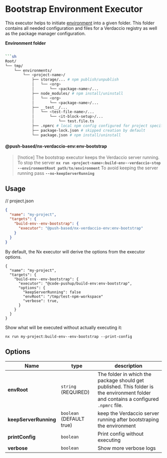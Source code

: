 # Bootstrap Environment Executor

This executor helps to initiate [environment](../../../../../README.md#-environment-folders-to-isolate-files-during-e2e-tests) into a given folder.
This folder contains all needed configuration and files for a Verdaccio registry as well as the package manager configuration.

**Environment folder**

````bash

```sh
Root/
└── tmp/
    └── environments/
        └── <project-name>/
            ├── storage/... # npm publish/unpublish
            │   └── <org>
            │       └── <package-name>/...
            ├── node_modules/ # npm install/uninstall
            │   └── <org>
            │       └── <package-name>/...
            ├── __test__/...
            │   └── <test-file-name>/...
            │       └── <it-block-setup>/...
            │           └── test.file.ts
            ├── .npmrc # local npm config configured for project specific Verdaccio registry
            ├── package-lock.json # skipped creation by default
            └── package.json # npm install/uninstall
````

#### @push-based/nx-verdaccio-env:env-bootstrap

> [!notice]
> The bootstrap executor keeps the Verdaccio server running.
> To stop the server **`nx run <project-name>:build-env--verdaccio-stop --environmentRoot path/to/environment`**
> To avoid keeping the server running pass **`--no-keepServerRunning`**

## Usage

// project.json

```json
{
  "name": "my-project",
  "targets": {
    "build-env--env-bootstrap": {
      "executor": "@push-based/nx-verdaccio-env:env-bootstrap"
    }
  }
}
```

By default, the Nx executor will derive the options from the executor options.

```jsonc
{
  "name": "my-project",
  "targets": {
    "build-env--env-bootstrap": {
      "executor": "@code-pushup/build-env:env-bootstrap",
      "options": {
        "keepServerRunning": false
        "envRoot": "/tmp/test-npm-workspace"
        "verbose": true,
      }
    }
  }
}
```

Show what will be executed without actually executing it:

`nx run my-project:build-env--env-bootstrap --print-config`

## Options

| Name                  | type                     | description                                                                                                                          |
| --------------------- | ------------------------ | ------------------------------------------------------------------------------------------------------------------------------------ |
| **envRoot**           | `string` (REQUIRED)      | The folder in which the package should get published. This folder is the environment folder and contains a configured `.npmrc` file. |
| **keepServerRunning** | `boolean` (DEFAULT true) | keep the Verdaccio server running after bootstraping the environment                                                                 |
| **printConfig**       | `boolean`                | Print config without executing                                                                                                       |
| **verbose**           | `boolean`                | Show more verbose logs                                                                                                               |
